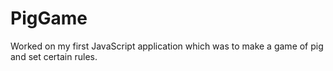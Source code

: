 # PigGame
Worked on my first JavaScript application which was to make a game of pig and set certain rules.
